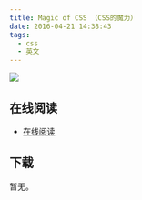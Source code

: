 ```yaml
---
title: Magic of CSS （CSS的魔力）
date: 2016-04-21 14:38:43
tags:
  - css
  - 英文
---
```


![](http://ww2.sinaimg.cn/large/841aea59jw1f35a5it2s5j20ku06ot99.jpg)

<!--more-->

## 在线阅读 ##

+ [在线阅读](http://adamschwartz.co/magic-of-css/)

## 下载 ##

暂无。
